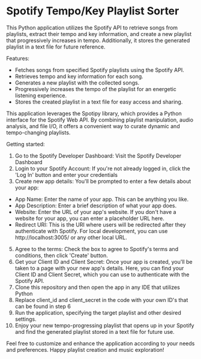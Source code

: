 # Spotify Tempo/Key Playlist Sorter

This Python application utilizes the Spotify API to retrieve songs from playlists, extract their tempo and key information, and create a new playlist that progressively increases in tempo. Additionally, it stores the generated playlist in a text file for future reference.

Features:
- Fetches songs from specified Spotify playlists using the Spotify API.
- Retrieves tempo and key information for each song.
- Generates a new playlist with the collected songs.
- Progressively increases the tempo of the playlist for an energetic listening experience.
- Stores the created playlist in a text file for easy access and sharing.

This application leverages the Spotipy library, which provides a Python interface for the Spotify Web API. By combining playlist manipulation, audio analysis, and file I/O, it offers a convenient way to curate dynamic and tempo-changing playlists.

Getting started:

1. Go to the Spotify Developer Dashboard: Visit the Spotify Developer Dashboard
2. Login to your Spotify Account: If you're not already logged in, click the 'Log In' button and enter your credentials
3. Create new app details: You'll be prompted to enter a few details about your app:
  - App Name: Enter the name of your app. This can be anything you like.
  - App Description: Enter a brief description of what your app does.
  - Website: Enter the URL of your app's website. If you don't have a website for your app, you can enter a placeholder URL here.
  - Redirect URI: This is the URI where users will be redirected after they authenticate with Spotify. For local development, you can use http://localhost:3005/ or any other local URL.

5. Agree to the terms: Check the box to agree to Spotify's terms and conditions, then click 'Create' button.
6. Get your Client ID and Client Secret: Once your app is created, you'll be taken to a page with your new app's details. Here, you can find your Client ID and Client Secret, which you can use to authenticate with the Spotify API.
7. Clone this repository and then open the app in any IDE that utilizes Python
8. Replace client_id and client_secret in the code with your own ID's that can be found in step 6
9. Run the application, specifying the target playlist and other desired settings.
10. Enjoy your new tempo-progressing playlist that opens up in your Spotify and find the generated playlist stored in a text file for future use.

Feel free to customize and enhance the application according to your needs and preferences. Happy playlist creation and music exploration!

